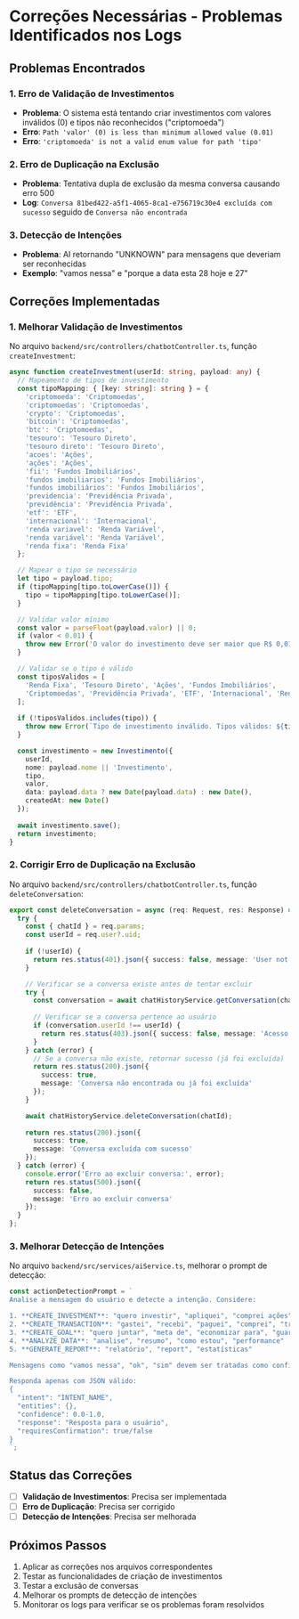 # Correções Necessárias - Problemas Identificados nos Logs

## Problemas Encontrados

### 1. **Erro de Validação de Investimentos**
- **Problema**: O sistema está tentando criar investimentos com valores inválidos (0) e tipos não reconhecidos ("criptomoeda")
- **Erro**: `Path 'valor' (0) is less than minimum allowed value (0.01)`
- **Erro**: `'criptomoeda' is not a valid enum value for path 'tipo'`

### 2. **Erro de Duplicação na Exclusão**
- **Problema**: Tentativa dupla de exclusão da mesma conversa causando erro 500
- **Log**: `Conversa 81bed422-a5f1-4065-8ca1-e756719c30e4 excluída com sucesso` seguido de `Conversa não encontrada`

### 3. **Detecção de Intenções**
- **Problema**: AI retornando "UNKNOWN" para mensagens que deveriam ser reconhecidas
- **Exemplo**: "vamos nessa" e "porque a data esta 28 hoje e 27"

## Correções Implementadas

### 1. **Melhorar Validação de Investimentos**

No arquivo `backend/src/controllers/chatbotController.ts`, função `createInvestment`:

```typescript
async function createInvestment(userId: string, payload: any) {
  // Mapeamento de tipos de investimento
  const tipoMapping: { [key: string]: string } = {
    'criptomoeda': 'Criptomoedas',
    'criptomoedas': 'Criptomoedas',
    'crypto': 'Criptomoedas',
    'bitcoin': 'Criptomoedas',
    'btc': 'Criptomoedas',
    'tesouro': 'Tesouro Direto',
    'tesouro direto': 'Tesouro Direto',
    'acoes': 'Ações',
    'ações': 'Ações',
    'fii': 'Fundos Imobiliários',
    'fundos imobiliarios': 'Fundos Imobiliários',
    'fundos imobiliários': 'Fundos Imobiliários',
    'previdencia': 'Previdência Privada',
    'previdência': 'Previdência Privada',
    'etf': 'ETF',
    'internacional': 'Internacional',
    'renda variavel': 'Renda Variável',
    'renda variável': 'Renda Variável',
    'renda fixa': 'Renda Fixa'
  };

  // Mapear o tipo se necessário
  let tipo = payload.tipo;
  if (tipoMapping[tipo.toLowerCase()]) {
    tipo = tipoMapping[tipo.toLowerCase()];
  }

  // Validar valor mínimo
  const valor = parseFloat(payload.valor) || 0;
  if (valor < 0.01) {
    throw new Error('O valor do investimento deve ser maior que R$ 0,01');
  }

  // Validar se o tipo é válido
  const tiposValidos = [
    'Renda Fixa', 'Tesouro Direto', 'Ações', 'Fundos Imobiliários',
    'Criptomoedas', 'Previdência Privada', 'ETF', 'Internacional', 'Renda Variável'
  ];
  
  if (!tiposValidos.includes(tipo)) {
    throw new Error(`Tipo de investimento inválido. Tipos válidos: ${tiposValidos.join(', ')}`);
  }

  const investimento = new Investimento({
    userId,
    nome: payload.nome || 'Investimento',
    tipo,
    valor,
    data: payload.data ? new Date(payload.data) : new Date(),
    createdAt: new Date()
  });
  
  await investimento.save();
  return investimento;
}
```

### 2. **Corrigir Erro de Duplicação na Exclusão**

No arquivo `backend/src/controllers/chatbotController.ts`, função `deleteConversation`:

```typescript
export const deleteConversation = async (req: Request, res: Response) => {
  try {
    const { chatId } = req.params;
    const userId = req.user?.uid;
    
    if (!userId) {
      return res.status(401).json({ success: false, message: 'User not authenticated' });
    }

    // Verificar se a conversa existe antes de tentar excluir
    try {
      const conversation = await chatHistoryService.getConversation(chatId);
      
      // Verificar se a conversa pertence ao usuário
      if (conversation.userId !== userId) {
        return res.status(403).json({ success: false, message: 'Acesso negado' });
      }
    } catch (error) {
      // Se a conversa não existe, retornar sucesso (já foi excluída)
      return res.status(200).json({ 
        success: true, 
        message: 'Conversa não encontrada ou já foi excluída' 
      });
    }

    await chatHistoryService.deleteConversation(chatId);
    
    return res.status(200).json({ 
      success: true, 
      message: 'Conversa excluída com sucesso' 
    });
  } catch (error) {
    console.error('Erro ao excluir conversa:', error);
    return res.status(500).json({ 
      success: false, 
      message: 'Erro ao excluir conversa' 
    });
  }
};
```

### 3. **Melhorar Detecção de Intenções**

No arquivo `backend/src/services/aiService.ts`, melhorar o prompt de detecção:

```typescript
const actionDetectionPrompt = `
Analise a mensagem do usuário e detecte a intenção. Considere:

1. **CREATE_INVESTMENT**: "quero investir", "apliquei", "comprei ações", "investimento em", "R$ X em"
2. **CREATE_TRANSACTION**: "gastei", "recebi", "paguei", "comprei", "transferência"
3. **CREATE_GOAL**: "quero juntar", "meta de", "economizar para", "guardar para"
4. **ANALYZE_DATA**: "analise", "resumo", "como estou", "performance"
5. **GENERATE_REPORT**: "relatório", "report", "estatísticas"

Mensagens como "vamos nessa", "ok", "sim" devem ser tratadas como confirmações de ações anteriores.

Responda apenas com JSON válido:
{
  "intent": "INTENT_NAME",
  "entities": {},
  "confidence": 0.0-1.0,
  "response": "Resposta para o usuário",
  "requiresConfirmation": true/false
}
`;
```

## Status das Correções

- [ ] **Validação de Investimentos**: Precisa ser implementada
- [ ] **Erro de Duplicação**: Precisa ser corrigido
- [ ] **Detecção de Intenções**: Precisa ser melhorada

## Próximos Passos

1. Aplicar as correções nos arquivos correspondentes
2. Testar as funcionalidades de criação de investimentos
3. Testar a exclusão de conversas
4. Melhorar os prompts de detecção de intenções
5. Monitorar os logs para verificar se os problemas foram resolvidos 